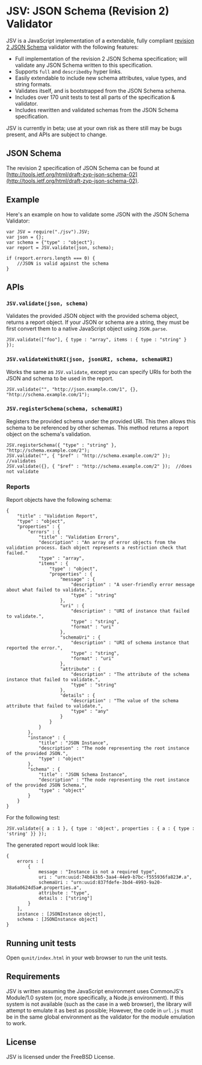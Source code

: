 JSV: JSON Schema (Revision 2) Validator
=======================================

JSV is a JavaScript implementation of a extendable, fully compliant [revision 2 JSON Schema](http://tools.ietf.org/html/draft-zyp-json-schema-02) validator with the following features:

* Full implementation of the revision 2 JSON Schema specification; will validate any JSON Schema written to this specification.
* Supports `full` and `describedby` hyper links.
* Easily extendable to include new schema attributes, value types, and string formats.
* Validates itself, and is bootstrapped from the JSON Schema schema.
* Includes over 170 unit tests to test all parts of the specification & validator.
* Includes rewritten and validated schemas from the JSON Schema specification.

JSV is currently in beta; use at your own risk as there still may be bugs present, and APIs are subject to change.

## JSON Schema

The revision 2 specification of JSON Schema can be found at 
[http://tools.ietf.org/html/draft-zyp-json-schema-02](http://tools.ietf.org/html/draft-zyp-json-schema-02).

## Example

Here's an example on how to validate some JSON with the JSON Schema Validator:

	var JSV = require("./jsv").JSV;
	var json = {};
	var schema = {"type" : "object"};
	var report = JSV.validate(json, schema);
	
	if (report.errors.length === 0) {
		//JSON is valid against the schema
	}

## APIs

### `JSV.validate(json, schema)`

Validates the provided JSON object with the provided schema object, returns a report object.
If your JSON or schema are a string, they must be first convert them to a native JavaScript object
using `JSON.parse`.

	JSV.validate(["foo"], { type : "array", items : { type : "string" } });

### `JSV.validateWithURI(json, jsonURI, schema, schemaURI)`

Works the same as `JSV.validate`, except you can specify URIs for both the JSON and schema to be
used in the report.

	JSV.validate("", "http://json.example.com/1", {}, "http://schema.example.com/1");

### `JSV.registerSchema(schema, schemaURI)`

Registers the provided schema under the provided URI. This then allows this schema to be referenced
by other schemas. This method returns a report object on the schema's validation.

	JSV.registerSchema({ "type" : "string" }, "http://schema.example.com/2");
	JSV.validate("", { "$ref" : "http://schema.example.com/2" });  //validates
	JSV.validate({}, { "$ref" : "http://schema.example.com/2" });  //does not validate

### Reports

Report objects have the following schema:

	{
		"title" : "Validation Report",
		"type" : "object",
		"properties" : {
			"errors" : {
				"title" : "Validation Errors",
				"description" : "An array of error objects from the validation process. Each object represents a restriction check that failed."
				"type" : "array",
				"items" : {
					"type" : "object",
					"properties" : {
						"message" : {
							"description" : "A user-friendly error message about what failed to validate.",
							"type" : "string"
						},
						"uri" : {
							"description" : "URI of instance that failed to validate.",
							"type" : "string",
							"format" : "uri"
						},
						"schemaUri" : {
							"description" : "URI of schema instance that reported the error.",
							"type" : "string",
							"format" : "uri"
						},
						"attribute" : {
							"description" : "The attribute of the schema instance that failed to validate.",
							"type" : "string"
						},
						"details" : {
							"description" : "The value of the schema attribute that failed to validate.",
							"type" : "any"
						}
					}
				}
			},
			"instance" : {
				"title" : "JSON Instance",
				"description" : "The node representing the root instance of the provided JSON.",
				"type" : "object"
			},
			"schema" : {
				"title" : "JSON Schema Instance",
				"description" : "The node representing the root instance of the provided JSON Schema.",
				"type" : "object"
			}
		}
	}

For the following test:

	JSV.validate({ a : 1 }, { type : 'object', properties : { a : { type : 'string' }} });

The generated report would look like:

	{
		errors : [
			{
				message : "Instance is not a required type",
				uri : "urn:uuid:74b843b5-3aa4-44e9-b7bc-f555936fa823#.a",
				schemaUri : "urn:uuid:837fdefe-3bd4-4993-9a20-38a6a0624d5a#.properties.a",
				attribute : "type",
				details : ["string"]
			}
		],
		instance : [JSONInstance object],
		schema : [JSONInstance object]
	}

## Running unit tests

Open `qunit/index.html` in your web browser to run the unit tests.

## Requirements

JSV is written assuming the JavaScript environment uses CommonJS's Module/1.0 system (or, more specifically, a Node.js environment).
If this system is not available (such as the case in a web browser), the library will attempt to emulate it as best as possible;
However, the code in `url.js` must be in the same global environment as the validator for the module emulation to work. 

## License

JSV is licensed under the FreeBSD License.